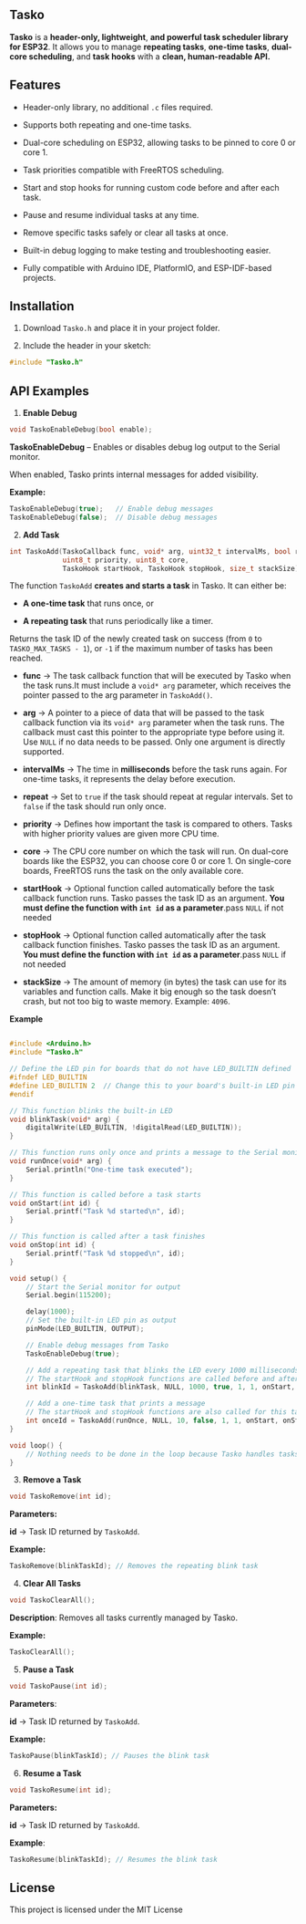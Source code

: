 ## Tasko

**Tasko** is a **header-only, lightweight**, **and powerful task scheduler library for ESP32**. It allows you to manage **repeating tasks**, **one-time tasks**, **dual-core scheduling**, and **task hooks** with a **clean, human-readable API.**

## Features

- Header-only library, no additional `.c` files required.

- Supports both repeating and one-time tasks.

- Dual-core scheduling on ESP32, allowing tasks to be pinned to core 0 or core 1.

- Task priorities compatible with FreeRTOS scheduling.

- Start and stop hooks for running custom code before and after each task.

- Pause and resume individual tasks at any time.

- Remove specific tasks safely or clear all tasks at once.

- Built-in debug logging to make testing and troubleshooting easier.

- Fully compatible with Arduino IDE, PlatformIO, and ESP-IDF-based projects.

## Installation

1. Download `Tasko.h` and place it in your project folder.

2. Include the header in your sketch:
```cpp
#include "Tasko.h"
```

## API Examples
1. **Enable Debug**
```c
void TaskoEnableDebug(bool enable);
```

**TaskoEnableDebug** – Enables or disables debug log output to the Serial monitor.

When enabled, Tasko prints internal messages for added visibility.

**Example:**
```c
TaskoEnableDebug(true);   // Enable debug messages
TaskoEnableDebug(false);  // Disable debug messages
```

2. **Add Task**
```c
int TaskoAdd(TaskoCallback func, void* arg, uint32_t intervalMs, bool repeat,
             uint8_t priority, uint8_t core,
             TaskoHook startHook, TaskoHook stopHook, size_t stackSize);
```


The function `TaskoAdd` **creates and starts a task** in Tasko. It can either be:

- **A one-time task** that runs once, or

- **A repeating task** that runs periodically like a timer.

Returns the task ID of the newly created task on success (from `0` to `TASKO_MAX_TASKS - 1`), or `-1` if the maximum number of tasks has been reached.

- **func** → The task callback function that will be executed by Tasko when the task runs.It must include a `void* arg` parameter, which receives the pointer passed to the arg parameter in `TaskoAdd()`.

- **arg** → A pointer to a piece of data that will be passed to the task callback function via its `void* arg` parameter when the task runs. The callback must cast this pointer to the appropriate type before using it. Use `NULL` if no data needs to be passed. Only one argument is directly supported.

- **intervalMs** → The time in **milliseconds** before the task runs again. For one-time tasks, it represents the delay before execution.

- **repeat** → Set to `true` if the task should repeat at regular intervals. Set to `false` if the task should run only once.

- **priority** → Defines how important the task is compared to others. Tasks with higher priority values are given more CPU time.

- **core** → The CPU core number on which the task will run. On dual-core boards like the ESP32, you can choose core 0 or core 1. On single-core boards, FreeRTOS runs the task on the only available core.

- **startHook** → Optional function called automatically before the task callback function runs. Tasko passes the task ID as an argument. **You must define the function with `int id` as a parameter**.pass `NULL` if not needed 

- **stopHook** → Optional function called automatically after the task callback function finishes. Tasko passes the task ID as an argument. **You must define the function with `int id` as a parameter**.pass `NULL` if not needed

- **stackSize** → The amount of memory (in bytes) the task can use for its variables and function calls. Make it big enough so the task doesn’t crash, but not too big to waste memory. Example: `4096`.


**Example**

```c

#include <Arduino.h>
#include "Tasko.h"

// Define the LED pin for boards that do not have LED_BUILTIN defined
#ifndef LED_BUILTIN
#define LED_BUILTIN 2  // Change this to your board's built-in LED pin if necessary
#endif

// This function blinks the built-in LED
void blinkTask(void* arg) {
    digitalWrite(LED_BUILTIN, !digitalRead(LED_BUILTIN));
}

// This function runs only once and prints a message to the Serial monitor
void runOnce(void* arg) {
    Serial.println("One-time task executed");
}

// This function is called before a task starts
void onStart(int id) {
    Serial.printf("Task %d started\n", id);
}

// This function is called after a task finishes
void onStop(int id) {
    Serial.printf("Task %d stopped\n", id);
}

void setup() {
    // Start the Serial monitor for output
    Serial.begin(115200);

    delay(1000);
    // Set the built-in LED pin as output
    pinMode(LED_BUILTIN, OUTPUT);

    // Enable debug messages from Tasko
    TaskoEnableDebug(true);

    // Add a repeating task that blinks the LED every 1000 milliseconds
    // The startHook and stopHook functions are called before and after each execution
    int blinkId = TaskoAdd(blinkTask, NULL, 1000, true, 1, 1, onStart, onStop, 4096);

    // Add a one-time task that prints a message
    // The startHook and stopHook functions are also called for this task
    int onceId = TaskoAdd(runOnce, NULL, 10, false, 1, 1, onStart, onStop, 4096);
}

void loop() {
    // Nothing needs to be done in the loop because Tasko handles tasks automatically
}


```

3. **Remove a Task**
```c
void TaskoRemove(int id);
```

**Parameters:**

**id** → Task ID returned by `TaskoAdd`.

**Example:**
```c
TaskoRemove(blinkTaskId); // Removes the repeating blink task
```

4. **Clear All Tasks**
```c
void TaskoClearAll();
```

**Description**: Removes all tasks currently managed by Tasko.

**Example:**
```c
TaskoClearAll();
```

5. **Pause a Task**
```c
void TaskoPause(int id);
```

**Parameters**:

**id** → Task ID returned by `TaskoAdd`.

**Example:**
```c
TaskoPause(blinkTaskId); // Pauses the blink task
```

6. **Resume a Task**
```c
void TaskoResume(int id);
```
**Parameters:**

**id** → Task ID returned by `TaskoAdd`.

**Example**:
```c
TaskoResume(blinkTaskId); // Resumes the blink task
```

## License
This project is licensed under the MIT License

